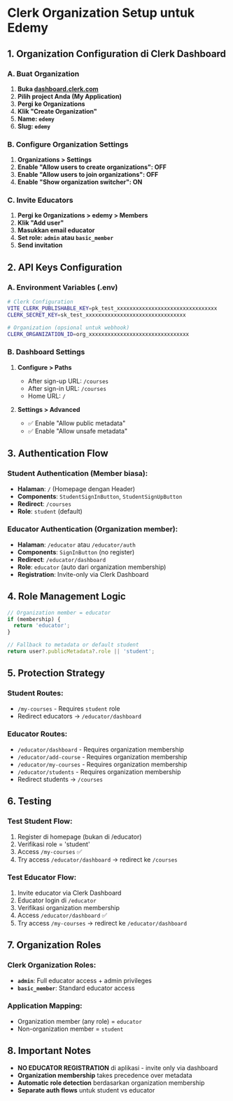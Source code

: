 # Clerk Organization Setup untuk Edemy

## 1. Organization Configuration di Clerk Dashboard

### A. Buat Organization
1. **Buka [dashboard.clerk.com](https://dashboard.clerk.com)**
2. **Pilih project Anda (My Application)**
3. **Pergi ke Organizations**
4. **Klik "Create Organization"**
5. **Name: `edemy`**
6. **Slug: `edemy`**

### B. Configure Organization Settings
1. **Organizations > Settings**
2. **Enable "Allow users to create organizations": OFF**
3. **Enable "Allow users to join organizations": OFF**
4. **Enable "Show organization switcher": ON**

### C. Invite Educators
1. **Pergi ke Organizations > edemy > Members**
2. **Klik "Add user"**
3. **Masukkan email educator**
4. **Set role: `admin` atau `basic_member`**
5. **Send invitation**

## 2. API Keys Configuration

### A. Environment Variables (.env)
```bash
# Clerk Configuration
VITE_CLERK_PUBLISHABLE_KEY=pk_test_xxxxxxxxxxxxxxxxxxxxxxxxxxxxxxxx
CLERK_SECRET_KEY=sk_test_xxxxxxxxxxxxxxxxxxxxxxxxxxxxxxxx

# Organization (opsional untuk webhook)
CLERK_ORGANIZATION_ID=org_xxxxxxxxxxxxxxxxxxxxxxxxxxxxxxxx
```

### B. Dashboard Settings
1. **Configure > Paths**
   - After sign-up URL: `/courses`
   - After sign-in URL: `/courses`
   - Home URL: `/`

2. **Settings > Advanced**
   - ✅ Enable "Allow public metadata"
   - ✅ Enable "Allow unsafe metadata"

## 3. Authentication Flow

### Student Authentication (Member biasa):
- **Halaman**: `/` (Homepage dengan Header)
- **Components**: `StudentSignInButton`, `StudentSignUpButton`
- **Redirect**: `/courses`
- **Role**: `student` (default)

### Educator Authentication (Organization member):
- **Halaman**: `/educator` atau `/educator/auth`
- **Components**: `SignInButton` (no register)
- **Redirect**: `/educator/dashboard`
- **Role**: `educator` (auto dari organization membership)
- **Registration**: Invite-only via Clerk Dashboard

## 4. Role Management Logic

```javascript
// Organization member = educator
if (membership) {
  return 'educator';
}

// Fallback to metadata or default student
return user?.publicMetadata?.role || 'student';
```

## 5. Protection Strategy

### Student Routes:
- `/my-courses` - Requires `student` role
- Redirect educators → `/educator/dashboard`

### Educator Routes:
- `/educator/dashboard` - Requires organization membership
- `/educator/add-course` - Requires organization membership
- `/educator/my-courses` - Requires organization membership
- `/educator/students` - Requires organization membership
- Redirect students → `/courses`

## 6. Testing

### Test Student Flow:
1. Register di homepage (bukan di /educator)
2. Verifikasi role = 'student'
3. Access `/my-courses` ✅
4. Try access `/educator/dashboard` → redirect ke `/courses`

### Test Educator Flow:
1. Invite educator via Clerk Dashboard
2. Educator login di `/educator`
3. Verifikasi organization membership
4. Access `/educator/dashboard` ✅
5. Try access `/my-courses` → redirect ke `/educator/dashboard`

## 7. Organization Roles

### Clerk Organization Roles:
- **`admin`**: Full educator access + admin privileges
- **`basic_member`**: Standard educator access

### Application Mapping:
- Organization member (any role) = `educator`
- Non-organization member = `student`

## 8. Important Notes

- **NO EDUCATOR REGISTRATION** di aplikasi - invite only via dashboard
- **Organization membership** takes precedence over metadata
- **Automatic role detection** berdasarkan organization membership
- **Separate auth flows** untuk student vs educator
